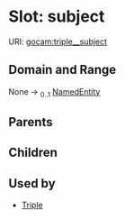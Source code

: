 
# Slot: subject




URI: [gocam:triple__subject](http://w3id.org/ontogpt/gocam/triple__subject)


## Domain and Range

None &#8594;  <sub>0..1</sub> [NamedEntity](NamedEntity.md)

## Parents


## Children


## Used by

 * [Triple](Triple.md)
